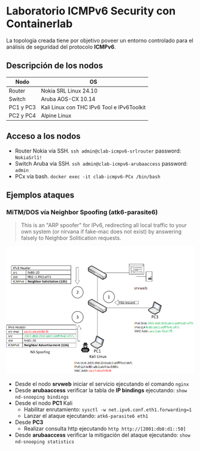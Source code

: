 # Laboratorio ICMPv6 Security con Containerlab

La topología creada tiene por objetivo poveer un entorno controlado para el análisis de seguridad del protocolo **ICMPv6**.
## Descripción de los nodos

| Nodo |OS  |
|--|--|
| Router |Nokia SRL Linux 24.10  
| Switch |Aruba AOS-CX 10.14
|PC1 y PC3|Kali Linux con THC IPv6 Tool e IPv6Toolkit 
|PC2 y PC4|Alpine Linux
## Acceso a los nodos
* Router Nokia vía SSH. `ssh admin@clab-icmpv6-srlrouter` password: `NokiaSrl1!`
* Switch Aruba vía SSH. `ssh admin@clab-icmpv6-arubaaccess` password: `admin`
* PCx vía bash. `docker exec -it clab-icmpv6-PCx /bin/bash`
## Ejemplos ataques
### MiTM/DOS vía Neighbor Spoofing (atk6-parasite6)
>This is an "ARP spoofer" for IPv6, redirecting all local traffic to your own
system (or nirvana if fake-mac does not exist) by answering falsely to
Neighbor Solitication requests.

![Alt text](images/topoatkparasite.png)

* Desde el nodo **srvweb** iniciar el servicio ejecutando el comando `nginx`
* Desde **arubaaccess** verificar la tabla de **IP bindings** ejecutando: `show nd-snooping bindings`
* Desde el nodo **PC1** Kali
  * Habilitar enrutamiento: `sysctl -w net.ipv6.conf.eth1.forwarding=1`
  * Lanzar el ataque ejecutando: `atk6-parasite6 eth1`
* Desde **PC3**
  * Realizar consulta http ejecutando `http http://[2001:db8:d1::50]`
* Desde **arubaaccess** verificar la mitigación del ataque ejecutando: `show nd-snooping statistics` 
